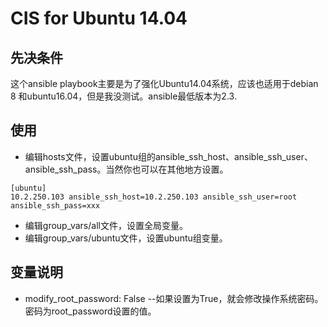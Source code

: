 # CIS for Ubuntu 14.04

## 先决条件

这个ansible playbook主要是为了强化Ubuntu14.04系统，应该也适用于debian 8 和ubuntu16.04，但是我没测试。ansible最低版本为2.3.

## 使用

- 编辑hosts文件，设置ubuntu组的ansible_ssh_host、ansible_ssh_user、ansible_ssh_pass。当然你也可以在其他地方设置。
```
[ubuntu]
10.2.250.103 ansible_ssh_host=10.2.250.103 ansible_ssh_user=root ansible_ssh_pass=xxx
```
- 编辑group_vars/all文件，设置全局变量。
- 编辑group_vars/ubuntu文件，设置ubuntu组变量。

## 变量说明

- modify_root_password: False --如果设置为True，就会修改操作系统密码。密码为root_password设置的值。
